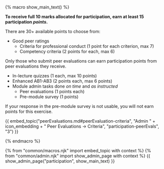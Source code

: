 {% macro show_main_text() %}
<div id="main">

**To receive full 10 marks allocated for participation, earn at least 15 participation _points_.**

There are 30+ available points to choose from:

* <tooltip content="No `Below Average`/`Poor` ratings">Good peer ratings</tooltip>
  * Criteria for professional conduct (1 point for each criterion, max 7)
  * Competency criteria (2 points for each, max 6)

<div class="indented">
  <box type="warning">

  Only those who submit peer evaluations can earn participation points from peer evaluations they receive.
  </box>
</div>

* In-lecture quizzes (1 each, max 10 points)
* Enhanced AB1-AB3 (2 points each, max 6 points)
* Module admin tasks done _on time_ and _as instructed_
  * Peer evaluations (1 points each)
  * Pre-module survey (1 points)

<div class="indented">
  <box type="warning">

  If your response in the pre-module survey is not usable, you will not earn points for this exercise.
  </box>
</div>

{{ embed_topic("peerEvaluations.md#peerEvaluation-criteria", "Admin " + icon_embedding + " Peer Evaluations → Criteria", "participation-peerEvals", "3") }}

</div>
{% endmacro %}

{% from "common/macros.njk" import embed_topic with context %}
{% from "common/admin.njk" import show_admin_page with context %}
{{ show_admin_page("participation", show_main_text) }}
